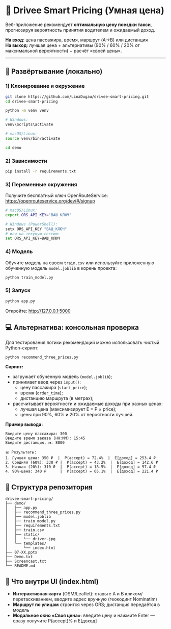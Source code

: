 # 🚖 Drivee Smart Pricing (Умная цена)

Веб-приложение рекомендует **оптимальную цену поездки такси**, прогнозируя вероятность принятия водителем и ожидаемый доход.

**На вход**: цена пассажира, время, маршрут (A→B) или дистанция  
**На выход**: лучшая цена + альтернативы (90% / 60% / 20% от максимальной вероятности) + расчёт «своей цены».

---

## 🚀 Развёртывание (локально)

### 1) Клонирование и окружение

```bash
git clone https://github.com/LinaDugau/drivee-smart-pricing.git
cd drivee-smart-pricing

python -m venv venv

# Windows:
venv\Scripts\activate

# macOS/Linux:
source venv/bin/activate

cd demo
```

### 2) Зависимости

```bash
pip install -r requirements.txt
```

### 3) Переменные окружения

Получите бесплатный ключ OpenRouteService: https://openrouteservice.org/dev/#/signup

```bash
# macOS/Linux:
export ORS_API_KEY="ВАШ_КЛЮЧ"

# Windows (PowerShell):
setx ORS_API_KEY "ВАШ_КЛЮЧ"
# или на текущую сессию:
set ORS_API_KEY=ВАШ_КЛЮЧ
```

### 4) Модель

Обучите модель на своем `train.csv` или используйте приложенную обученную модель `model.joblib` в корень проекта:

```bash
python train_model.py
```

### 5) Запуск

```bash
python app.py
```

Откройте: http://127.0.0.1:5000

## 💻 Альтернатива: консольная проверка

Для тестирования логики рекомендаций можно использовать чистый Python-скрипт:

```bash
python recommend_three_prices.py
```

**Скрипт:**
- загружает обученную модель (`model.joblib`);
- принимает ввод через `input()`:
    - цену пассажира (`start_price`);
    - время (`order_time`);
    - дистанцию маршрута (в метрах);
- рассчитывает вероятности и ожидаемые доходы при разных ценах:
    - лучшая цена (максимизирует E = P × price);
    - цены при 90%, 60% и 20% от вероятности лучшей.

**Пример вывода:**
```
Введите цену пассажира: 300
Введите время заказа (HH:MM): 15:45
Введите дистанцию, м: 8000

📊 Результаты:
1. Лучшая цена: 350 ₽  |  P(accept) = 72.4%  |  E[доход] = 253.4 ₽
2. Средняя (60%): 330 ₽ |  P(accept) = 43.2%  |  E[доход] = 142.6 ₽
3. Низкая (20%): 310 ₽  |  P(accept) = 18.5%  |  E[доход] = 57.4 ₽
4. 90%-цена: 340 ₽      |  P(accept) = 65.1%  |  E[доход] = 221.4 ₽
```

## 📁 Структура репозитория

```
drivee-smart-pricing/
├── demo/
│   ├── app.py
│   ├── recommend_three_prices.py 
│   ├── model.joblib
│   ├── train_model.py
│   ├── requirements.txt
│   ├── train.csv
│   ├── static/
│   │   └── driver.jpg
│   └── templates/
│       └── index.html             
├── 07-ХХ.pptx             
├── Demo.txt           
├── Screencast.txt                           
└── README.md
```

## 🎯 Что внутри UI (index.html)

- **Интерактивная карта** (OSM/Leaflet): ставьте A и B кликом/перетаскиванием, вводите адрес вручную (геокодинг Nominatim)
- **Маршрут по улицам** строится через ORS; дистанция передаётся в модель
- **Модальное окно «Своя цена»**: введите цену и нажмите Enter — сразу получите P(accept)% и E[доход]
